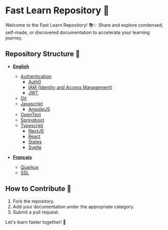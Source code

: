 # Fast Learn Repository 🚀

Welcome to the Fast Learn Repository! 📚✨ Share and explore condensed, self-made, or discovered documentation to accelerate your learning journey.

## Repository Structure 📂

- **[English](#english)**
  - [Authentication](#authentication)
    - [Auth0](https://github.com/Matthiasbrat/learn-fast/tree/main/English/Authentication/Auth0)
    - [IAM (Identity and Access Management)](https://github.com/Matthiasbrat/learn-fast/tree/main/English/Authentication/IAM-Identity-and-access-management)
    - [JWT](https://github.com/Matthiasbrat/learn-fast/tree/main/English/Authentication/JWT)
  - [Git](https://github.com/Matthiasbrat/learn-fast/tree/main/English/Git)
  - [Javascript](https://github.com/Matthiasbrat/learn-fast/tree/main/English/Javascript)
    - [AngularJS](https://github.com/Matthiasbrat/learn-fast/tree/main/English/Javascript/AngularJS)
  - [OpenText](https://github.com/Matthiasbrat/learn-fast/tree/main/English/OpenText)
  - [Springboot](https://github.com/Matthiasbrat/learn-fast/tree/main/English/Springboot)
  - [Typescript](https://github.com/Matthiasbrat/learn-fast/tree/main/English/Typescript)
    - [NextJS](https://github.com/Matthiasbrat/learn-fast/tree/main/English/Typescript/NextJS)
    - [React](https://github.com/Matthiasbrat/learn-fast/tree/main/English/Typescript/React)
    - [States](https://github.com/Matthiasbrat/learn-fast/tree/main/English/Typescript/States)
    - [Svelte](https://github.com/Matthiasbrat/learn-fast/tree/main/English/Typescript/Svelte)

- **[Français](#français)**
  - [Quarkus](https://github.com/Matthiasbrat/learn-fast/tree/main/Français/Quarkus)
  - [SSL](https://github.com/Matthiasbrat/learn-fast/tree/main/Français/SSL)

## How to Contribute 🤝

1. Fork the repository.
2. Add your documentation under the appropriate category.
3. Submit a pull request.

Let's learn faster together! 🚀
